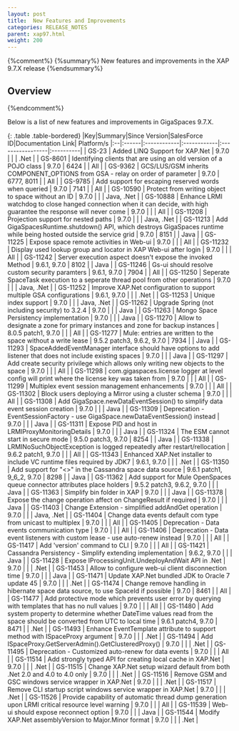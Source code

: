 ```yaml
---
layout: post
title:  New Features and Improvements
categories: RELEASE_NOTES
parent: xap97.html
weight: 200
---
```


{%comment%}
{%summary%} New features and improvements in the XAP 9.7.X release {%endsummary%}

## Overview
{%endcomment%}

Below is a list of new features and improvements in GigaSpaces 9.7.X.


{: .table .table-bordered}
|Key|Summary|Since Version|SalesForce ID|Documentation Link| Platform/s
|:--|:------|:------------|:------------|:-----------------|:----------|
| GS-23    | Added LINQ Support for XAP.Net | 9.7.0 | | | .Net |
| GS-8601  | Identifying clients that are using an old version of a POJO class | 9.7.0 | 6424 | | All |
| GS-9362  | GCS/LUS/GSM inherits COMPONENT_OPTIONS from GSA - relay on order of parameter | 9.7.0 | 6777, 8011 | | All |
| GS-9785  | Add support for escaping reserved words when queried | 9.7.0 | 7141 | | All |
| GS-10590 | Protect from writing object to space without an ID | 9.7.0 | | | Java, .Net |
| GS-10888 | Enhance LRMI watchdog to close hanged connection when it can decide, with high guarantee the response will never come | 9.7.0 | | | All |
| GS-11208 | Projection support for nested paths | 9.7.0 | | | Java, .Net |
| GS-11213 | Add GigaSpacesRuntime.shutdown() API, which destroys GigaSpaces runtime while being hosted outside the service grid | 9.7.0 | 8151 | | Java |
| GS-11225 | Expose space remote activities in Web-ui | 9.7.0 | | | All |
| GS-11232 | Display used lookup group and locator in XAP Web-ui after login | 9.7.0 | | | All |
| GS-11242 | Server execution aspect doesn't expose the invoked Method | 9.6.1, 9.7.0 | 8102 | | Java |
| GS-11246 | Gs-ui should resolve custom security paramters | 9.6.1, 9.7.0 | 7904 | | All |
| GS-11250 | Seperate SpaceTask execution to a seperate thread pool from other operations | 9.7.0 | | | Java, .Net |
| GS-11252 | Improve XAP.Net configuration to support multiple GSA configurations | 9.6.1, 9.7.0 | | | .Net |
| GS-11253 | Unique index support | 9.7.0 | | | Java, .Net |
| GS-11262 | Upgrade Spring (not including security) to 3.2.4 | 9.7.0 | | | Java |
| GS-11263 | Mongo Space Persistency implementation | 9.7.0 | | | Java |
| GS-11270 | Allow to designate a zone for primary instances and zone for backup instances | 8.0.5 patch1, 9.7.0 | | | All |
| GS-11277 | Mule: entries are written to the space without a write lease | 9.5.2 patch3, 9.6.2, 9.7.0 | 7934 | | Java |
| GS-11293 | SpaceAddedEventManager interface should have options to add listener that does not include existing spaces | 9.7.0 | | | Java |
| GS-11297 | Add create security privilege which allows only writing new objects to the space | 9.7.0 | | | All |
| GS-11298 | com.gigaspaces.license logger at level config will print where the license key was taken from | 9.7.0 | | | All |
| GS-11299 | Multiplex event session management enhancements | 9.7.0 | | | All |
| GS-11302 | Block users deploying a Mirror using a cluster schema | 9.7.0 | | | All |
| GS-11308 | Add GigaSpace.newDataEventSession() to simplify data event session creation | 9.7.0 | | | Java |
| GS-11309 | Deprecation - EventSessionFactory - use GigaSpace.newDataEventSession() instead | 9.7.0 | | | Java |
| GS-11311 | Expose PID and host in LRMIProxyMonitoringDetails | 9.7.0 | | | Java |
| GS-11324 | The ESM cannot start in secure mode | 9.5.0 patch3, 9.7.0 | 8254 | | Java |
| GS-11338 | LRMINoSuchObjectException is logged repeatedly after restart/rellocation | 9.6.2 patch1, 9.7.0 | | | All |
| GS-11343 | Enhanced XAP.Net installer to include VC runtime files required by JDK7 | 9.6.1, 9.7.0 | | | .Net |
| GS-11350 | Add support for "<>" in the Cassandra space data source | 9.6.1 patch1, 9_6_2, 9.7.0 | 8298 | | Java |
| GS-11362 | Add support for Mule OpenSpaces queue connector attributes place holders | 9.5.2 patch3, 9.6.2, 9.7.0 | | | Java |
| GS-11363 | Simplify bin folder in XAP | 9.7.0 | | | Java |
| GS-11378 | Expose the change operation affect on ChangeResult if required | 9.7.0 | | | Java |
| GS-11403 | Change Extension - simplified addAndGet operation | 9.7.0 | | | Java, .Net |
| GS-11404 | Change data events default com type from unicast to multiplex | 9.7.0 | | | All |
| GS-11405 | Deprecation - Data events communication type | 9.7.0 | | | All |
| GS-11406 | Deprecation - Data event listeners with custom lease - use auto-renew instead | 9.7.0 | | | All |
| GS-11417 | Add 'version' command to CLI | 9.7.0 | | | All |
| GS-11421 | Cassandra Persistency - Simplify extending implementation | 9.6.2, 9.7.0 | | | Java |
| GS-11428 | Expose IProcessingUnit.UndeployAndWait API in .Net | 9.7.0 | | | .Net |
| GS-11453 | Allow to configure web-ui client disconnection time | 9.7.0 | | | Java |
| GS-11471 | Update XAP.Net bundled JDK to Oracle 7 update 45 | 9.7.0 | | | .Net |
| GS-11474 | Change remove handling in hibernate space data source, to use SpaceId if possible | 9.7.0 | 8461 | | All |
| GS-11477 | Add protective mode which prevents user error by querying with templates that has no null values | 9.7.0 | | | All |
| GS-11480 | Add system property to determine whether DateTime values read from the space should be converted from UTC to local time | 9.6.1 patch4, 9.7.0 | 8471 | | .Net |
| GS-11493 | Enhance EventTemplate attribute to support method with ISpaceProxy argument | 9.7.0 | | | .Net |
| GS-11494 | Add ISpaceProxy.GetServerAdmin().GetClusteredProxy() | 9.7.0 | | | .Net |
| GS-11495 | Deprecation - Customized auto-renew for data events | 9.7.0 | | | All |
| GS-11514 | Add strongly typed API for creating local cache in XAP.Net | 9.7.0 | | | .Net |
| GS-11515 | Change XAP.Net setup wizard default from both .Net 2.0 and 4.0 to 4.0 only | 9.7.0 | | | .Net |
| GS-11516 | Remove GSM and GSC windows service wrapper in XAP.Net | 9.7.0 | | | .Net |
| GS-11517 | Remove CLI startup script windows service wrapper in XAP.Net | 9.7.0 | | | .Net |
| GS-11526 | Provide capability of automatic thread dump generation upon LRMI critical resource level warning | 9.7.0 | | | All |
| GS-11539 | Web-ui should expose reconnect option | 9.7.0 | | | Java |
| GS-11544 | Modify XAP.Net assemblyVersion to Major.Minor format | 9.7.0 | | | .Net |